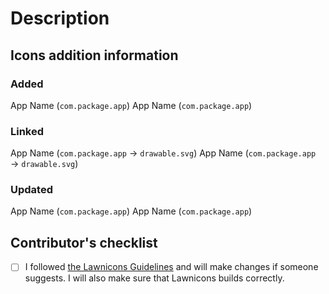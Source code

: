 # Description
<!-- Please provide a short summary of your pull request. -->

## Icons addition information
<!-- Please specify the apps and packages you have worked on. Unnecessary sections can be deleted. -->

### Added
<!--  Apps for which you add icons. -->
App Name (`com.package.app`)
App Name (`com.package.app`)

### Linked
<!--  New links for apps that were already in Lawnicons. -->
App Name (`com.package.app` → `drawable.svg`)
App Name (`com.package.app` → `drawable.svg`)

### Updated
<!--  When replacing old icons with new ones. -->
App Name (`com.package.app`)
App Name (`com.package.app`)

## Contributor's checklist
- [ ] I followed [the Lawnicons Guidelines](https://github.com/LawnchairLauncher/lawnicons/blob/develop/CONTRIBUTING.md) and will make changes if someone suggests. I will also make sure that Lawnicons builds correctly.
<!-- If you think that everything is correct, then replace [ ] with [x] or click on the checkbox after creating the pull request. -->
